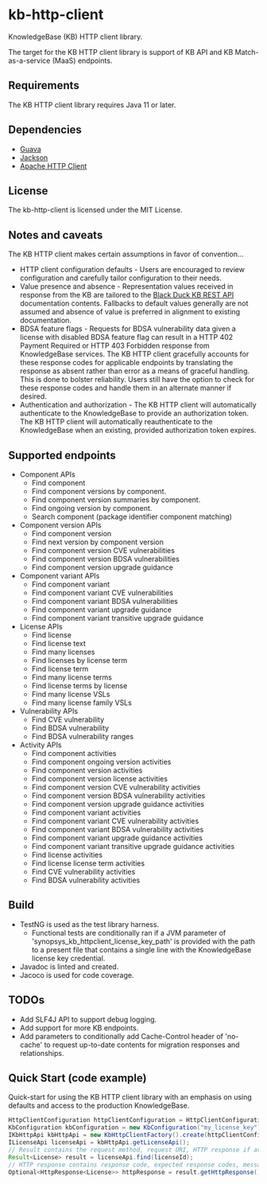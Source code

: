 # kb-http-client

KnowledgeBase (KB) HTTP client library.

The target for the KB HTTP client library is support of KB API and KB Match-as-a-service (MaaS) endpoints.

## Requirements

The KB HTTP client library requires Java 11 or later.

## Dependencies

* [Guava](https://github.com/google/guava)
* [Jackson](https://github.com/FasterXML/jackson)
* [Apache HTTP Client](https://hc.apache.org/httpcomponents-client-5.2.x)

## License

The kb-http-client is licensed under the MIT License.

## Notes and caveats

The KB HTTP client makes certain assumptions in favor of convention...

* HTTP client configuration defaults - Users are encouraged to review configuration and carefully tailor configuration to their needs.
* Value presence and absence - Representation values received in response from the KB are tailored to the [Black Duck KB REST API](https://kbtest.blackducksoftware.com/docs/index.html) documentation contents.  Fallbacks to default values generally are not assumed and absence of value is preferred in alignment to existing documentation.
* BDSA feature flags - Requests for BDSA vulnerability data given a license with disabled BDSA feature flag can result in a HTTP 402 Payment Required or HTTP 403 Forbidden response from KnowledgeBase services.   The KB HTTP client gracefully accounts for these response codes for applicable endpoints by translating the response as absent rather than error as a means of graceful handling.   This is done to bolster reliability.   Users still have the option to check for these response codes and handle them in an alternate manner if desired.
* Authentication and authorization - The KB HTTP client will automatically authenticate to the KnowledgeBase to provide an authorization token.   The KB HTTP client will automatically reauthenticate to the KnowledgeBase when an existing, provided authorization token expires.

## Supported endpoints

+ Component APIs
    - Find component
    - Find component versions by component.
    - Find component version summaries by component.
    - Find ongoing version by component.
    - Search component (package identifier component matching)
+ Component version APIs
    - Find component version
    - Find next version by component version
    - Find component version CVE vulnerabilities
    - Find component version BDSA vulnerabilities
    - Find component version upgrade guidance
+ Component variant APIs
    - Find component variant
    - Find component variant CVE vulnerabilities
    - Find component variant BDSA vulnerabilities
    - Find component variant upgrade guidance
    - Find component variant transitive upgrade guidance
+ License APIs
    - Find license
    - Find license text    
    - Find many licenses
    - Find licenses by license term
    - Find license term
    - Find many license terms
    - Find license terms by license
    - Find many license VSLs
    - Find many license family VSLs
+ Vulnerability APIs
    - Find CVE vulnerability
    - Find BDSA vulnerability    
    - Find BDSA vulnerability ranges
+ Activity APIs
    - Find component activities
    - Find component ongoing version activities
    - Find component version activities
    - Find component version license activities
    - Find component version CVE vulnerability activities
    - Find component version BDSA vulnerability activities
    - Find component version upgrade guidance activities
    - Find component variant activities
    - Find component variant CVE vulnerability activities        
    - Find component variant BDSA vulnerability activities
    - Find component variant upgrade guidance activities
    - Find component variant transitive upgrade guidance activities
    - Find license activities
    - Find license license term activities
    - Find CVE vulnerability activities
    - Find BDSA vulnerability activities
                            
## Build

+ TestNG is used as the test library harness.
    - Functional tests are conditionally ran if a JVM parameter of 'synopsys_kb_httpclient_license_key_path' is provided with the path to a present file that contains a single line with the KnowledgeBase license key credential.
+ Javadoc is linted and created.
+ Jacoco is used for code coverage. 

## TODOs

* Add SLF4J API to support debug logging.
* Add support for more KB endpoints.
* Add parameters to conditionally add Cache-Control header of 'no-cache' to request up-to-date contents for migration responses and relationships. 

## Quick Start (code example)

Quick-start for using the KB HTTP client library with an emphasis on using defaults and access to the production KnowledgeBase.  

```java
HttpClientConfiguration httpClientConfiguration = HttpClientConfigurationBuilder.create().userAgent("MyApplication/1.0").build();
KbConfiguration kbConfiguration = new KbConfiguration("my_license_key");
IKbHttpApi kbHttpApi = new KbHttpClientFactory().create(httpClientConfiguration, kbConfiguration);
ILicenseApi licenseApi = kbHttpApi.getLicenseApi();
// Result contains the request method, request URI, HTTP response if available, and exception cause if available.
Result<License> result = licenseApi.find(licenseId);
// HTTP response contains response code, expected response codes, message body if available, and migration metadata if available.
Optional<HttpResponse<License>> httpResponse = result.getHttpResponse();
```
